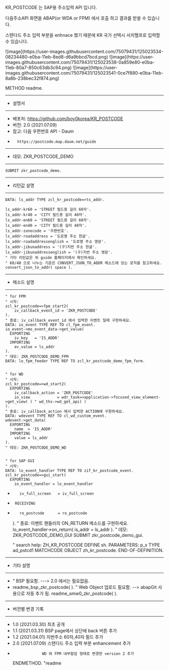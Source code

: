 <P>KR_POSTCODE 는 SAP용 주소입력 API 입니다.</P>
<P>다음주소API 화면을 ABAP(or WDA or FPM) 에서 호출 하고 결과를 받을 수 있습니다.</P>

<P>스탠다드 주소 입력 부분을 enhnace 했기 때문에 KR 국가 선택시 서치헬프로 입력할 수 있습니다.</P>
![image](https://user-images.githubusercontent.com/75079431/125023534-08234480-e0ba-11eb-8ed8-d6a9bbcd7bcd.png)
![image](https://user-images.githubusercontent.com/75079431/125023538-0a859e80-e0ba-11eb-80a7-850c63db3c94.png)
![image](https://user-images.githubusercontent.com/75079431/125023541-0ce7f880-e0ba-11eb-8a8b-238bec32f874.png)


 

  METHOD readme.
**********************************************************************
* 설명서
**********************************************************************
* 배포처: https://github.com/boy0korea/KR_POSTCODE
* 버전: 2.0 (2021.07.09)
* 참고: 다음 우편번호 API - Daum
*       https://postcode.map.daum.net/guide


**********************************************************************
* 데모: ZKR_POSTCODE_DEMO
**********************************************************************
    SUBMIT zkr_postcode_demo.


**********************************************************************
* 리턴값 설명
**********************************************************************
    DATA: ls_addr TYPE zcl_kr_postcode=>ts_addr.

    ls_addr-kr60 = 'STREET 필드용 길이 60자'.
    ls_addr-kr40 = 'CITY 필드용 길이 40자'.
    ls_addr-en60 = 'STREET 필드용 길이 60자'.
    ls_addr-en40 = 'CITY 필드용 길이 40자'.
    ls_addr-zonecode = '우편번호'.
    ls_addr-roadaddress = '도로명 주소 한글'.
    ls_addr-roadaddressenglish = '도로명 주소 영문'.
    ls_addr-jibunaddress = '(구)지번 주소 한글'.
    ls_addr-jibunaddressenglish = '(구)지번 주소 영문'.
    " 기타 리턴값은 위 guide 홈페이지에서 확인하세요.
    " 60/40 으로 나누는 기준은 CONVERT_JSON_TO_ADDR 메소드에 있는 로직을 참고하세요.
    convert_json_to_addr( space ).


**********************************************************************
* 메소드 설명
**********************************************************************
    " for FPM
    " 시작:
    zcl_kr_postcode=>fpm_start2(
        iv_callback_event_id = 'ZKR_POSTCODE'
    ).
    " 종료: iv_callback_event_id 에서 입력한 이벤트 일때 구현하세요.
    DATA: io_event TYPE REF TO cl_fpm_event.
    io_event->mo_event_data->get_value(
      EXPORTING
        iv_key   = 'IS_ADDR'
      IMPORTING
        ev_value = ls_addr
    ).
    " 데모: ZKR_POSTCODE_DEMO_FPM
    DATA: lo_fpm_feeder TYPE REF TO zcl_kr_postcode_demo_fpm_form.


    " for WD
    " 시작:
    zcl_kr_postcode=>wd_start2(
      EXPORTING
        iv_callback_action = 'ZKR_POSTCODE'
        io_view            = wdr_task=>application->focused_view_element->get_view( ) " wd_ths->wd_get_api( )
    ).
    " 종료: iv_callback_action 에서 입력한 ACTION에 구현하세요.
    DATA: wdevent TYPE REF TO cl_wd_custom_event.
    wdevent->get_data(
      EXPORTING
        name  = 'IS_ADDR'
      IMPORTING
        value = ls_addr
    ).
    " 데모: ZKR_POSTCODE_DEMO_WD


    " for SAP GUI
    " 시작:
    DATA: lo_event_handler TYPE REF TO zif_kr_postcode_event.
    zcl_kr_postcode=>gui_start(
      EXPORTING
        io_event_handler = lo_event_handler
*        iv_full_screen   = iv_full_screen
*      RECEIVING
*        ro_postcode      = ro_postcode
    ).
    " 종료: 이벤트 핸들러의 ON_RETURN 메소드를 구현하세요.
    lo_event_handler->on_return( is_addr = ls_addr ).
    " 데모: ZKR_POSTCODE_DEMO_GUI
    SUBMIT zkr_postcode_demo_gui.


    " search help: ZH_KR_POSTCODE
    DEFINE sh.
      PARAMETERS: p_x TYPE ad_pstcd1 MATCHCODE OBJECT zh_kr_postcode.
    END-OF-DEFINITION.


**********************************************************************
* 기타 설명
**********************************************************************
*    " BSP 필요함.  ---> 2.0 에서는 필요없음.
*    readme_bsp_zkr_postcode( ).
    " Web Object 업로드 필요함. --> abapGit 사용으로 자동 추가 됨.
    readme_smw0_zkr_postcode( ).


**********************************************************************
* 버전별 변경 기록
**********************************************************************
* 1.0 (2021.03.30) 최초 공개
* 1.1 (2021.03.31) BSP page에서 상단에 back 버튼 추가
* 1.2 (2021.04.01) 지번주소 60자,40자 필드 추가
* 2.0 (2021.07.09) 스탠다드 주소 입력 부분 enhancement 추가
*                  WD 와 FPM 내부팝업 형태로 변경한 version 2 추가

  ENDMETHOD.                    "readme
